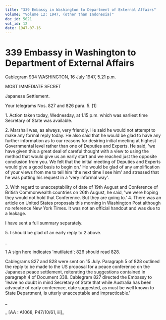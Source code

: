 ```yaml
---
title: "339 Embassy in Washington to Department of External Affairs"
volume: "Volume 12: 1947, (other than Indonesia)"
doc_id: 5021
vol_id: 12
date: 1947-07-16
---
```


# 339 Embassy in Washington to Department of External Affairs

Cablegram 934 WASHINGTON, 16 July 1947, 5.21 p.m.

MOST IMMEDIATE SECRET

Japanese Settlement.

Your telegrams Nos. 827 and 826 para. 5. [1]

1\. Action taken today, Wednesday, at 1.15 p.m. which was earliest time Secretary of State was available.

2\. Marshall was, as always, very friendly. He said he would not attempt to make any formal reply today. He also said that he would be glad to have any further information as to our reasons for desiring initial meeting at highest Governmental level rather than one of Deputies and Experts. He said, 'we have given this a great deal of careful thought with a view to using the method that would give us an early start and we reached just the opposite conclusion from you. We felt that the initial meeting of Deputies and Experts would give a good basis to begin on.' He would be glad of any amplification of your views from me to tell him 'the next time I see him' and stressed that he was putting his request in a 'very informal way'.

3\. With regard to unacceptability of date of 19th August and Conference of British Commonwealth countries on 26th August, he said, 'we were hoping they would not hold that Conference. But they are going to.' 4. There was an article on United States proposals this morning in Washington Post although no reference New York Times. It was not an official handout and was due to a leakage.

I have sent a full summary separately.

5\. I should be glad of an early reply to 2 above.

_

1 A sign here indicates 'mutilated'; 826 should read 828.

Cablegrams 827 and 828 were sent on 15 July. Paragraph 5 of 828 outlined the reply to be made to the US proposal for a peace conference on the Japanese peace settlement, reiterating the suggestions contained in paragraph 4 of Document 338. Cablegram 827 directed the Embassy to 'leave no doubt in mind Secretary of State that while Australia has been advocate of early conference, date suggested, as must be well known to State Department, is utterly unacceptable and impracticable.'

_

_ [AA : A1068, P47/10/61, iii]_
